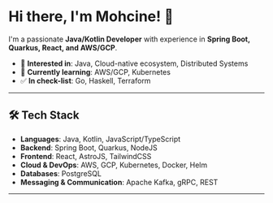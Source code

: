 # Hi there, I'm Mohcine! 👋

<!--
**melkassib/melkassib** is a ✨ _special_ ✨ repository because its `README.md` (this file) appears on your GitHub profile.

Here are some ideas to get you started:

- 🔭 I’m currently working on ...
- 🌱 I’m currently learning ...
- 👯 I’m looking to collaborate on ...
- 🤔 I’m looking for help with ...
- 💬 Ask me about ...
- 📫 How to reach me: ...
- 😄 Pronouns: ...
- ⚡ Fun fact: ...
-->

I'm a passionate **Java/Kotlin Developer** with experience in **Spring Boot, Quarkus, React, and AWS/GCP**.

- 🚀 **Interested in**: Java, Cloud-native ecosystem, Distributed Systems
- 🌱 **Currently learning**: AWS/GCP, Kubernetes
- ✅ **In check-list**: Go, Haskell, Terraform
---

## 🛠️ Tech Stack

- **Languages**: Java, Kotlin, JavaScript/TypeScript
- **Backend**: Spring Boot, Quarkus, NodeJS
- **Frontend**: React, AstroJS, TailwindCSS
- **Cloud & DevOps**: AWS, GCP, Kubernetes, Docker, Helm
- **Databases**: PostgreSQL
- **Messaging & Communication**: Apache Kafka, gRPC, REST

---

